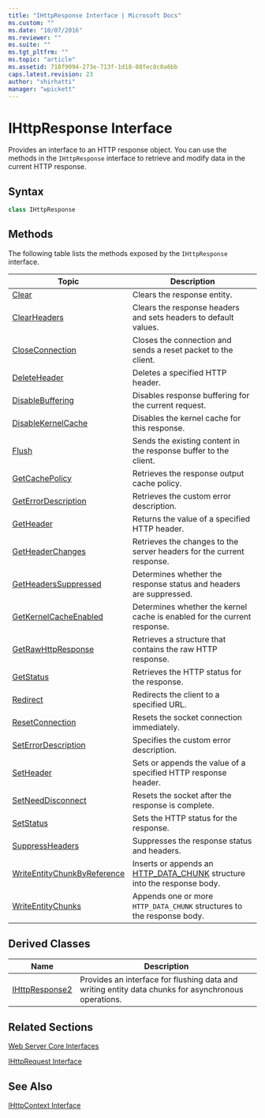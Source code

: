 ```yaml
---
title: "IHttpResponse Interface | Microsoft Docs"
ms.custom: ""
ms.date: "10/07/2016"
ms.reviewer: ""
ms.suite: ""
ms.tgt_pltfrm: ""
ms.topic: "article"
ms.assetid: 718f9094-273e-713f-1d18-08fec8c0a6bb
caps.latest.revision: 23
author: "shirhatti"
manager: "wpickett"
---
```

# IHttpResponse Interface
Provides an interface to an HTTP response object. You can use the methods in the `IHttpResponse` interface to retrieve and modify data in the current HTTP response.  
  
## Syntax  
  
```cpp  
class IHttpResponse  
```  
  
## Methods  
 The following table lists the methods exposed by the `IHttpResponse` interface.  
  
|Topic|Description|  
|-----------|-----------------|  
|[Clear](../../../webdevelopment-reference\native-code-api\webdev-native-api-reference/ihttpresponse-clear-method.md)|Clears the response entity.|  
|[ClearHeaders](../../../webdevelopment-reference\native-code-api\webdev-native-api-reference/ihttpresponse-clearheaders-method.md)|Clears the response headers and sets headers to default values.|  
|[CloseConnection](../../../webdevelopment-reference\native-code-api\webdev-native-api-reference/ihttpresponse-closeconnection-method.md)|Closes the connection and sends a reset packet to the client.|  
|[DeleteHeader](../../../webdevelopment-reference\native-code-api\webdev-native-api-reference/ihttpresponse-deleteheader-method.md)|Deletes a specified HTTP header.|  
|[DisableBuffering](../../../webdevelopment-reference\native-code-api\webdev-native-api-reference/ihttpresponse-disablebuffering-method.md)|Disables response buffering for the current request.|  
|[DisableKernelCache](../../../webdevelopment-reference\native-code-api\webdev-native-api-reference/ihttpresponse-disablekernelcache-method.md)|Disables the kernel cache for this response.|  
|[Flush](../../../webdevelopment-reference\native-code-api\webdev-native-api-reference/ihttpresponse-flush-method.md)|Sends the existing content in the response buffer to the client.|  
|[GetCachePolicy](../../../webdevelopment-reference\native-code-api\webdev-native-api-reference/ihttpresponse-getcachepolicy-method.md)|Retrieves the response output cache policy.|  
|[GetErrorDescription](../../../webdevelopment-reference\native-code-api\webdev-native-api-reference/ihttpresponse-geterrordescription-method.md)|Retrieves the custom error description.|  
|[GetHeader](../../../webdevelopment-reference\native-code-api\webdev-native-api-reference/ihttpresponse-getheader-method.md)|Returns the value of a specified HTTP header.|  
|[GetHeaderChanges](../../../webdevelopment-reference\native-code-api\webdev-native-api-reference/ihttpresponse-getheaderchanges-method.md)|Retrieves the changes to the server headers for the current response.|  
|[GetHeadersSuppressed](../../../webdevelopment-reference\native-code-api\webdev-native-api-reference/ihttpresponse-getheaderssuppressed-method.md)|Determines whether the response status and headers are suppressed.|  
|[GetKernelCacheEnabled](../../../webdevelopment-reference\native-code-api\webdev-native-api-reference/ihttpresponse-getkernelcacheenabled-method.md)|Determines whether the kernel cache is enabled for the current response.|  
|[GetRawHttpResponse](../../../webdevelopment-reference\native-code-api\webdev-native-api-reference/ihttpresponse-getrawhttpresponse-method.md)|Retrieves a structure that contains the raw HTTP response.|  
|[GetStatus](../../../webdevelopment-reference\native-code-api\webdev-native-api-reference/ihttpresponse-getstatus-method.md)|Retrieves the HTTP status for the response.|  
|[Redirect](../../../webdevelopment-reference\native-code-api\webdev-native-api-reference/ihttpresponse-redirect-method.md)|Redirects the client to a specified URL.|  
|[ResetConnection](../../../webdevelopment-reference\native-code-api\webdev-native-api-reference/ihttpresponse-resetconnection-method.md)|Resets the socket connection immediately.|  
|[SetErrorDescription](../../../webdevelopment-reference\native-code-api\webdev-native-api-reference/ihttpresponse-seterrordescription-method.md)|Specifies the custom error description.|  
|[SetHeader](../../../webdevelopment-reference\native-code-api\webdev-native-api-reference/ihttpresponse-setheader-method.md)|Sets or appends the value of a specified HTTP response header.|  
|[SetNeedDisconnect](../../../webdevelopment-reference\native-code-api\webdev-native-api-reference/ihttpresponse-setneeddisconnect-method.md)|Resets the socket after the response is complete.|  
|[SetStatus](../../../webdevelopment-reference\native-code-api\webdev-native-api-reference/ihttpresponse-setstatus-method.md)|Sets the HTTP status for the response.|  
|[SuppressHeaders](../../../webdevelopment-reference\native-code-api\webdev-native-api-reference/ihttpresponse-suppressheaders-method.md)|Suppresses the response status and headers.|  
|[WriteEntityChunkByReference](../../../webdevelopment-reference\native-code-api\webdev-native-api-reference/ihttpresponse-writeentitychunkbyreference-method.md)|Inserts or appends an [HTTP_DATA_CHUNK](http://go.microsoft.com/fwlink/?LinkId=56011) structure into the response body.|  
|[WriteEntityChunks](../../../webdevelopment-reference\native-code-api\webdev-native-api-reference/ihttpresponse-writeentitychunks-method.md)|Appends one or more `HTTP_DATA_CHUNK` structures to the response body.|  
  
## Derived Classes  
  
|Name|Description|  
|----------|-----------------|  
|[IHttpResponse2](../../../webdevelopment-reference\native-code-api\webdev-native-api-reference/ihttpresponse2-interface.md)|Provides an interface for flushing data and writing entity data chunks for asynchronous operations.|  
  
## Related Sections  
 [Web Server Core Interfaces](../../../webdevelopment-reference\native-code-api\webdev-native-api-reference/web-server-core-interfaces.md)  
  
 [IHttpRequest Interface](../../../webdevelopment-reference\native-code-api\webdev-native-api-reference/ihttprequest-interface.md)  
  
## See Also  
 [IHttpContext Interface](../../../webdevelopment-reference\native-code-api\webdev-native-api-reference/ihttpcontext-interface.md)